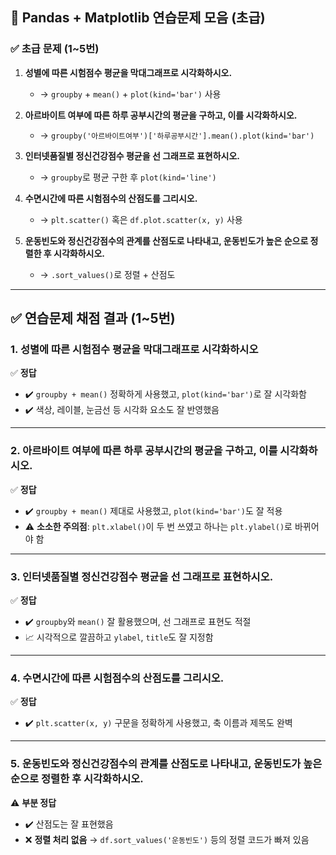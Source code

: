## 🧠 Pandas + Matplotlib 연습문제 모음 (초급)

### ✅ 초급 문제 (1~5번)

1. **성별에 따른 시험점수 평균을 막대그래프로 시각화하시오.**  
   - → `groupby` + `mean()` + `plot(kind='bar')` 사용

2. **아르바이트 여부에 따른 하루 공부시간의 평균을 구하고, 이를 시각화하시오.**  
   - → `groupby('아르바이트여부')['하루공부시간'].mean().plot(kind='bar')`

3. **인터넷품질별 정신건강점수 평균을 선 그래프로 표현하시오.**  
   - → `groupby`로 평균 구한 후 `plot(kind='line')`

4. **수면시간에 따른 시험점수의 산점도를 그리시오.**  
   - → `plt.scatter()` 혹은 `df.plot.scatter(x, y)` 사용

5. **운동빈도와 정신건강점수의 관계를 산점도로 나타내고, 운동빈도가 높은 순으로 정렬한 후 시각화하시오.**  
   - → `.sort_values()`로 정렬 + 산점도


---

## ✅ 연습문제 채점 결과 (1~5번)

### 1. 성별에 따른 시험점수 평균을 막대그래프로 시각화하시오  
✅ **정답**  
- ✔️ `groupby + mean()` 정확하게 사용했고, `plot(kind='bar')`로 잘 시각화함  
- ✔️ 색상, 레이블, 눈금선 등 시각화 요소도 잘 반영했음  

---

### 2. 아르바이트 여부에 따른 하루 공부시간의 평균을 구하고, 이를 시각화하시오.  
✅ **정답**  
- ✔️ `groupby + mean()` 제대로 사용했고, `plot(kind='bar')`도 잘 적용  
- ⚠️ **소소한 주의점**: `plt.xlabel()`이 두 번 쓰였고 하나는 `plt.ylabel()`로 바뀌어야 함  

---

### 3. 인터넷품질별 정신건강점수 평균을 선 그래프로 표현하시오.  
✅ **정답**  
- ✔️ `groupby`와 `mean()` 잘 활용했으며, 선 그래프로 표현도 적절  
- 📈 시각적으로 깔끔하고 `ylabel`, `title`도 잘 지정함  

---

### 4. 수면시간에 따른 시험점수의 산점도를 그리시오.  
✅ **정답**  
- ✔️ `plt.scatter(x, y)` 구문을 정확하게 사용했고, 축 이름과 제목도 완벽  

---

### 5. 운동빈도와 정신건강점수의 관계를 산점도로 나타내고, 운동빈도가 높은 순으로 정렬한 후 시각화하시오.  
⚠️ **부분 정답**  
- ✔️ 산점도는 잘 표현했음  
- ❌ **정렬 처리 없음** → `df.sort_values('운동빈도')` 등의 정렬 코드가 빠져 있음  
